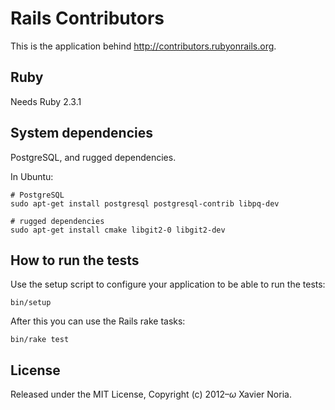 # Rails Contributors

This is the application behind http://contributors.rubyonrails.org.

## Ruby

Needs Ruby 2.3.1

## System dependencies

PostgreSQL, and rugged dependencies.

In Ubuntu:

```
# PostgreSQL
sudo apt-get install postgresql postgresql-contrib libpq-dev

# rugged dependencies
sudo apt-get install cmake libgit2-0 libgit2-dev
```

## How to run the tests

Use the setup script to configure your application to be able to run the tests:

```
bin/setup
```

After this you can use the Rails rake tasks:

```
bin/rake test
```

## License

Released under the MIT License, Copyright (c) 2012–<i>ω</i> Xavier Noria.
